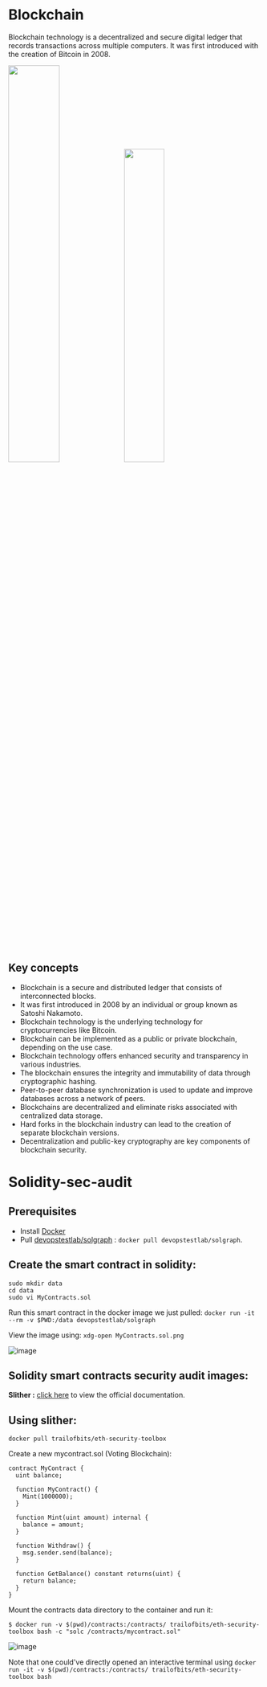 # **Blockchain**
Blockchain technology is a decentralized and secure digital ledger that records transactions across multiple computers. It was first introduced with the creation of Bitcoin in 2008. 


<img src="https://github.com/Shantanu2911/Notes/assets/143939657/47c12c8a-6d9b-4375-9d6a-dd07ec1dedba" width="45%" height="45%">    <img src="https://github.com/Shantanu2911/Notes/assets/143939657/0505bd3e-a7a9-46f0-8029-8698d94c5cbe" width="40%" height="40%">


## Key concepts
- Blockchain is a secure and distributed ledger that consists of interconnected blocks. 
- It was first introduced in 2008 by an individual or group known as Satoshi Nakamoto.
- Blockchain technology is the underlying technology for cryptocurrencies like Bitcoin.
- Blockchain can be implemented as a public or private blockchain, depending on the use case.
- Blockchain technology offers enhanced security and transparency in various industries.
- The blockchain ensures the integrity and immutability of data through cryptographic hashing.
- Peer-to-peer database synchronization is used to update and improve databases across a network of peers.
- Blockchains are decentralized and eliminate risks associated with centralized data storage.
- Hard forks in the blockchain industry can lead to the creation of separate blockchain versions.
- Decentralization and public-key cryptography are key components of blockchain security.

# Solidity-sec-audit

## Prerequisites
  - Install [Docker](/Docker.md)
  - Pull [devopstestlab/solgraph](https://www.npmjs.com/package/solgraph) : `docker pull devopstestlab/solgraph`.
    
## Create the smart contract in solidity:
```
sudo mkdir data
cd data
sudo vi MyContracts.sol
```
Run this smart contract in the docker image we just pulled:
```docker run -it --rm -v $PWD:/data devopstestlab/solgraph```

View the image using: `xdg-open MyContracts.sol.png`

![image](https://github.com/Shantanu2911/Notes/assets/143939657/75b72907-3b87-4849-8f84-47bb7af6b675)



## Solidity smart contracts security audit images:

**Slither :** [click here](https://github.com/crytic/slither) to view the official documentation.


## Using slither:
```
docker pull trailofbits/eth-security-toolbox
```
Create a new mycontract.sol (Voting Blockchain):
```solidity
contract MyContract {
  uint balance;

  function MyContract() {
    Mint(1000000);
  }

  function Mint(uint amount) internal {
    balance = amount;
  }

  function Withdraw() {
    msg.sender.send(balance);
  }

  function GetBalance() constant returns(uint) {
    return balance;
  }
}
```

Mount the contracts data directory to the container and run it:
```
$ docker run -v $(pwd)/contracts:/contracts/ trailofbits/eth-security-toolbox bash -c "solc /contracts/mycontract.sol"
```
![image](https://github.com/Shantanu2911/Notes/assets/143939657/325b132e-502a-45ab-b400-b2832538fb6c)



Note that one could've directly opened an interactive terminal using `docker run -it -v $(pwd)/contracts:/contracts/ trailofbits/eth-security-toolbox bash`
